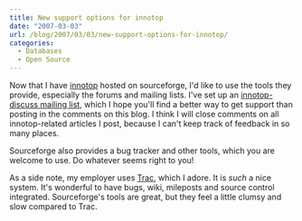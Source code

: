 ```yaml
---
title: New support options for innotop
date: "2007-03-03"
url: /blog/2007/03/03/new-support-options-for-innotop/
categories:
  - Databases
  - Open Source
---
```

Now that I have [innotop](http://code.google.com/p/innotop) hosted on sourceforge, I'd like to use the tools they provide, especially the forums and mailing lists. I've set up an [innotop-discuss mailing list](http://groups.google.com/group/innotop-discuss), which I hope you'll find a better way to get support than posting in the comments on this blog. I think I will close comments on all innotop-related articles I post, because I can't keep track of feedback in so many places.

Sourceforge also provides a bug tracker and other tools, which you are welcome to use. Do whatever seems right to you!

As a side note, my employer uses [Trac](http://trac.edgewall.org/), which I adore. It is *such* a nice system. It's wonderful to have bugs, wiki, mileposts and source control integrated. Sourceforge's tools are great, but they feel a little clumsy and slow compared to Trac.


